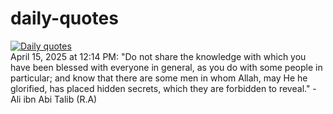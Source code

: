 # daily-quotes
[![Daily quotes](https://github.com/ceepu8/daily-quotes/actions/workflows/daily-quote.yml/badge.svg)](https://github.com/ceepu8/daily-quotes/actions/workflows/daily-quote.yml)<br/>
April 15, 2025 at 12:14 PM: "Do not share the knowledge with which you have been blessed with everyone in general, as you do with some people in particular; and know that there are some men in whom Allah, may He he glorified, has placed hidden secrets, which they are forbidden to reveal." - Ali ibn Abi Talib (R.A)
